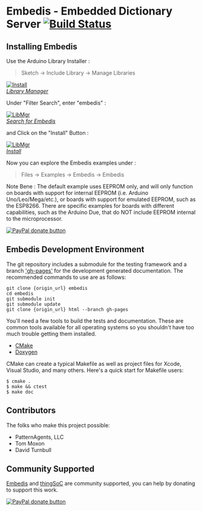 # Embedis - Embedded Dictionary Server [![Build Status](https://travis-ci.org/thingSoC/embedis.png?branch=master)](https://travis-ci.org/thingSoC/embedis)

## Installing Embedis 

Use the Arduino Library Installer :
> Sketch -> Include Library -> Manage Libraries

[![Install](http://thingsoc.github.io/img/projects/embedis/library_manager.png?raw=true)  
*Library Manager*](http://thingsoc.github.io/embedis/wiki)

Under "Filter Search", enter "embedis" :

[![LibMgr](http://thingsoc.github.io/img/projects/embedis/libraries.png?raw=true)  
*Search for Embedis*](http://thingsoc.github.io/embedis/wiki)


and Click on the "Install" Button :

[![LibMgr](http://thingsoc.github.io/img/projects/embedis/library_search.png?raw=true)  
*Install*](http://thingsoc.github.io/embedis/wiki)

Now you can explore the Embedis examples under :

> Files -> Examples -> Embedis -> Embedis

Note Bene : The default example uses EEPROM only, and will only function  
on boards with support for internal EEPROM (i.e. Arduino Uno/Leo/Mega/etc.),
or boards with support for emulated EEPROM, such as the ESP8266.
There are specific examples for boards with different capabilities, such as the Arduino Due,
that do NOT include EEPROM internal to the microprocessor.

<span class="badge-paypal"><a href="https://www.paypal.com/cgi-bin/webscr?cmd=_s-xclick&amp;hosted_button_id=5NPC24C7VQ89L" title="Donate to this project using Paypal"><img src="https://img.shields.io/badge/paypal-donate-yellow.svg" alt="PayPal donate button" /></a></span>

## Embedis Development Environment

The git repository includes a submodule for the testing framework and a
branch ['gh-pages'](http://thingSoC.github.io/embedis) for the development generated documentation. 
The recommended commands to use are as follows:

```
git clone {origin_url} embedis
cd embedis
git submodule init
git submodule update
git clone {origin_url} html --branch gh-pages
```

You'll need a few tools to build the tests and documentation. These are
common tools available for all operating systems so you shouldn't have
too much trouble getting them installed.

 * [CMake](http://www.cmake.org)
 * [Doxygen](http://www.doxygen.org)

CMake can create a typical Makefile as well as project files for Xcode,
Visual Studio, and many others. Here's a quick start for Makefile users:

```
$ cmake .
$ make && ctest
$ make doc
```

## Contributors

The folks who make this project possible:

 * PatternAgents, LLC
 * Tom Moxon
 * David Turnbull

## Community Supported

[Embedis](https://github.com/thingSoC/embedis) and  [thingSoC](http://www.thingsoc.com) are community supported, you can help by donating to support this work.

<span class="badge-paypal"><a href="https://www.paypal.com/cgi-bin/webscr?cmd=_s-xclick&amp;hosted_button_id=5NPC24C7VQ89L" title="Donate to this project using Paypal"><img src="https://img.shields.io/badge/paypal-donate-yellow.svg" alt="PayPal donate button" /></a></span>

